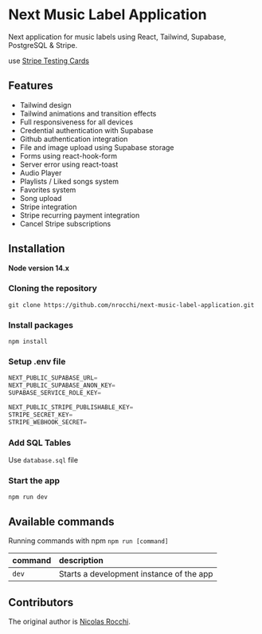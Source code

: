 # Next Music Label Application

Next application for music labels using React, Tailwind, Supabase, PostgreSQL & Stripe.

use [Stripe Testing Cards](https://stripe.com/docs/testing)

## Features

- Tailwind design
- Tailwind animations and transition effects
- Full responsiveness for all devices
- Credential authentication with Supabase
- Github authentication integration
- File and image upload using Supabase storage
- Forms using react-hook-form
- Server error using react-toast
- Audio Player
- Playlists / Liked songs system
- Favorites system
- Song upload
- Stripe integration
- Stripe recurring payment integration
- Cancel Stripe subscriptions

## Installation

**Node version 14.x**

### Cloning the repository

```shell
git clone https://github.com/nrocchi/next-music-label-application.git
```

### Install packages

```shell
npm install
```

### Setup .env file


```js
NEXT_PUBLIC_SUPABASE_URL=
NEXT_PUBLIC_SUPABASE_ANON_KEY=
SUPABASE_SERVICE_ROLE_KEY=

NEXT_PUBLIC_STRIPE_PUBLISHABLE_KEY=
STRIPE_SECRET_KEY=
STRIPE_WEBHOOK_SECRET=
```

### Add SQL Tables
Use `database.sql` file

### Start the app

```shell
npm run dev
```

## Available commands

Running commands with npm `npm run [command]`

| command         | description                              |
| :-------------- | :--------------------------------------- |
| `dev`           | Starts a development instance of the app |

## Contributors

The original author is [Nicolas Rocchi](https://github.com/nrocchi).